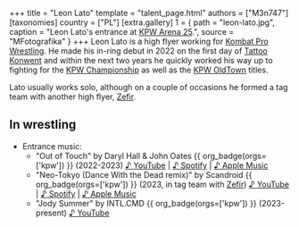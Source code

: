 +++
title = "Leon Lato"
template = "talent_page.html"
authors = ["M3n747"]
[taxonomies]
country = ["PL"]
[extra.gallery]
1 = { path = "leon-lato.jpg", caption = "Leon Lato's entrance at [KPW Arena 25](@/e/kpw/2024-05-17-kpw-arena-25.md).", source = "MFotografika" }
+++
Leon Lato is a high flyer working for [Kombat Pro Wrestling](@/o/kpw.md). He made his in-ring debut in 2022 on the first day of [Tattoo Konwent](@/e/kpw/2022-07-30-kpw-tattoo-konwent-2022.md) and within the next two years he quickly worked his way up to fighting for the [KPW Championship](@/c/kpw-championship.md) as well as the [KPW OldTown](@/c/kpw-old-town-championship.md) titles.

Lato usually works solo, although on a couple of occasions he formed a tag team with another high flyer, [Zefir](@/w/zefir.md).

## In wrestling

* Entrance music:
  - "Out of Touch" by Daryl Hall & John Oates {{ org_badge(orgs=['kpw']) }} (2022-2023)
 [♪&nbsp;YouTube](https://www.youtube.com/watch?v=DCkJ5lGPqFs) | 
 [♪&nbsp;Spotify](https://open.spotify.com/track/7zLGHdfJ3JRPxvc96mEPEi) | 
 [♪&nbsp;Apple Music](https://music.apple.com/pl/album/out-of-touch/273750173?i=273750255)
  - "Neo-Tokyo (Dance With the Dead remix)" by Scandroid {{ org_badge(orgs=['kpw']) }} (2023, in tag team with [Zefir](@/w/zefir.md))
 [♪&nbsp;YouTube](https://www.youtube.com/watch?v=a1jMUiSR4Gg) | 
 [♪&nbsp;Spotify](https://open.spotify.com/track/44K1GCbNLf1NHlCaLaYONk) | 
 [♪&nbsp;Apple Music](https://music.apple.com/pl/album/neo-tokyo-dance-with-the-dead-remix/1523997493?i=1523997494)
  - "Jody Summer" by INTL.CMD {{ org_badge(orgs=['kpw']) }} (2023-present)
 [♪&nbsp;YouTube](https://www.youtube.com/watch?v=7pvqp9VFxhM)
